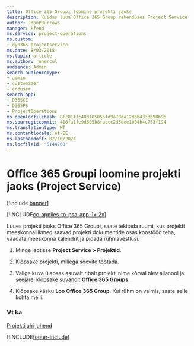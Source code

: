 ```yaml
---
title: Office 365 Groupi loomine projekti jaoks
description: Kuidas luua Office 365 Group rakenduses Project Service
author: JohnPBurrows
manager: kfend
ms.service: project-operations
ms.custom:
- dyn365-projectservice
ms.date: 8/03/2018
ms.topic: article
ms.author: ruhercul
audience: Admin
search.audienceType:
- admin
- customizer
- enduser
search.app:
- D365CE
- D365PS
- ProjectOperations
ms.openlocfilehash: 8fc01ffc48d185055fd9a70da12dbb4333b90b96
ms.sourcegitcommit: 418fa1fe9d605b8faccc2d5dee1b04b4e753f194
ms.translationtype: HT
ms.contentlocale: et-EE
ms.lasthandoff: 02/10/2021
ms.locfileid: "5144768"
---
```

# <a name="create-an-office-365-group-for-a-project-project-service"></a>Office 365 Groupi loomine projekti jaoks (Project Service)

[!include [banner](../includes/psa-now-project-operations.md)]

[!INCLUDE[cc-applies-to-psa-app-1x-2x](../includes/cc-applies-to-psa-app-1x-2x.md)]

Luues projekti jaoks Office 365 Groupi, saate tekitada ruumi, kus projekti meeskonnaliikmed saavad projekti dokumentide osas koostööd teha, vaadata meeskonna kalendrit ja pidada rühmavestlusi.  
  
1.  Minge jaotisse **Project Service > Projektid**.  
  
2.  Klõpsake projekti, millega soovite töötada.  
  
3.  Valige kuva ülaosas asuvalt ribalt projekti nime kõrval olev allanool ja seejärel klõpsake suvandit **Office 365 Groups**.  
  
4.  Klõpsake käsku **Loo Office 365 Group**. Kui rühm on valmis, saate selle kohta meili.  
  
### <a name="see-also"></a>Vt ka  
 [Projektijuhi juhend](../psa/project-manager-guide.md)


[!INCLUDE[footer-include](../includes/footer-banner.md)]